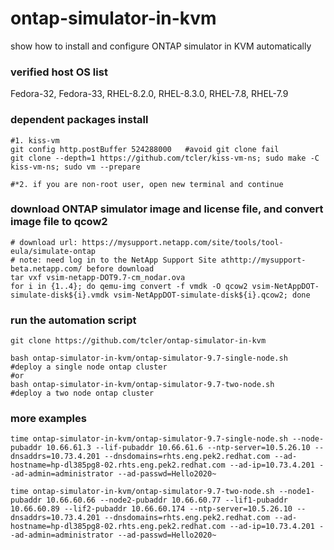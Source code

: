 # ontap-simulator-in-kvm
show how to install and configure ONTAP simulator in KVM automatically

### verified host OS list
Fedora-32, Fedora-33, RHEL-8.2.0, RHEL-8.3.0, RHEL-7.8, RHEL-7.9

### dependent packages install
```
#1. kiss-vm
git config http.postBuffer 524288000   #avoid git clone fail
git clone --depth=1 https://github.com/tcler/kiss-vm-ns; sudo make -C kiss-vm-ns; sudo vm --prepare

#*2. if you are non-root user, open new terminal and continue
```

### download ONTAP simulator image and license file, and convert image file to qcow2
```
# download url: https://mysupport.netapp.com/site/tools/tool-eula/simulate-ontap
# note: need log in to the NetApp Support Site athttp://mysupport-beta.netapp.com/ before download
tar vxf vsim-netapp-DOT9.7-cm_nodar.ova
for i in {1..4}; do qemu-img convert -f vmdk -O qcow2 vsim-NetAppDOT-simulate-disk${i}.vmdk vsim-NetAppDOT-simulate-disk${i}.qcow2; done
```

### run the automation script
```
git clone https://github.com/tcler/ontap-simulator-in-kvm

bash ontap-simulator-in-kvm/ontap-simulator-9.7-single-node.sh  #deploy a single node ontap cluster
#or
bash ontap-simulator-in-kvm/ontap-simulator-9.7-two-node.sh     #deploy a two node ontap cluster
```

### more examples
```
time ontap-simulator-in-kvm/ontap-simulator-9.7-single-node.sh --node-pubaddr 10.66.61.3 --lif-pubaddr 10.66.61.6 --ntp-server=10.5.26.10 --dnsaddrs=10.73.4.201 --dnsdomains=rhts.eng.pek2.redhat.com --ad-hostname=hp-dl385pg8-02.rhts.eng.pek2.redhat.com --ad-ip=10.73.4.201 --ad-admin=administrator --ad-passwd=Hello2020~

time ontap-simulator-in-kvm/ontap-simulator-9.7-two-node.sh --node1-pubaddr 10.66.60.66 --node2-pubaddr 10.66.60.77 --lif1-pubaddr 10.66.60.89 --lif2-pubaddr 10.66.60.174 --ntp-server=10.5.26.10 --dnsaddrs=10.73.4.201 --dnsdomains=rhts.eng.pek2.redhat.com --ad-hostname=hp-dl385pg8-02.rhts.eng.pek2.redhat.com --ad-ip=10.73.4.201 --ad-admin=administrator --ad-passwd=Hello2020~
```
